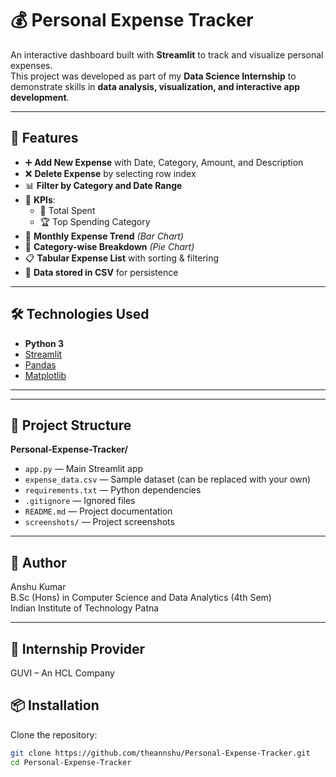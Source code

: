 # 💰 Personal Expense Tracker

An interactive dashboard built with **Streamlit** to track and visualize personal expenses.  
This project was developed as part of my **Data Science Internship** to demonstrate skills in **data analysis, visualization, and interactive app development**.

---

## 🚀 Features

- ➕ **Add New Expense** with Date, Category, Amount, and Description  
- ❌ **Delete Expense** by selecting row index  
- 📊 **Filter by Category and Date Range**  
- 📌 **KPIs**:
  - 💸 Total Spent
  - 🏆 Top Spending Category
- 📅 **Monthly Expense Trend** *(Bar Chart)*  
- 🧾 **Category-wise Breakdown** *(Pie Chart)*  
- 📋 **Tabular Expense List** with sorting & filtering  
- 💾 **Data stored in CSV** for persistence  

---

## 🛠️ Technologies Used

- **Python 3**
- [Streamlit](https://streamlit.io/)
- [Pandas](https://pandas.pydata.org/)
- [Matplotlib](https://matplotlib.org/)

---

---

## 📂 Project Structure

**Personal-Expense-Tracker/**
- `app.py` — Main Streamlit app
- `expense_data.csv` — Sample dataset (can be replaced with your own)
- `requirements.txt` — Python dependencies
- `.gitignore` — Ignored files
- `README.md` — Project documentation
- `screenshots/` — Project screenshots


---

## 📌 Author
Anshu Kumar  
B.Sc (Hons) in Computer Science and Data Analytics (4th Sem)  
Indian Institute of Technology Patna  

---

## 🏢 Internship Provider
GUVI – An HCL Company

## 📦 Installation

Clone the repository:
```bash
git clone https://github.com/theannshu/Personal-Expense-Tracker.git
cd Personal-Expense-Tracker

